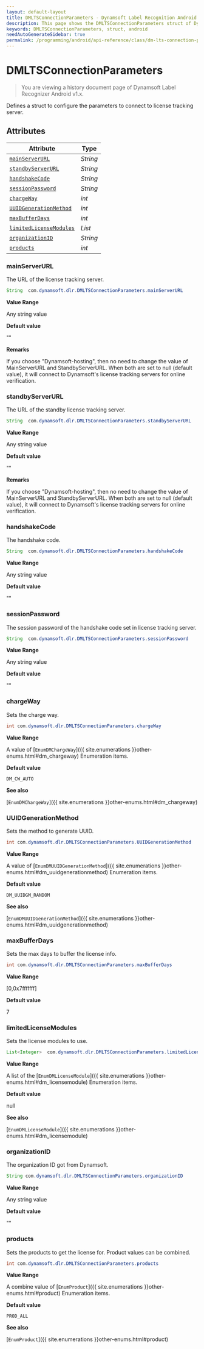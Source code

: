 ```yaml
---
layout: default-layout
title: DMLTSConnectionParameters - Dynamsoft Label Recognition Android Class
description: This page shows the DMLTSConnectionParameters struct of Dynamsoft Label Recognition for Android Language.
keywords: DMLTSConnectionParameters, struct, android
needAutoGenerateSidebar: true
permalink: /programming/android/api-reference/class/dm-lts-connection-parameters.html
---
```



# DMLTSConnectionParameters

> You are viewing a history document page of Dynamsoft Label Recognizer Android v1.x.

Defines a struct to configure the parameters to connect to license tracking server.  


## Attributes
    
| Attribute | Type |
|---------- | ---- |
| [`mainServerURL`](#mainserverurl) | *String* |
| [`standbyServerURL`](#standbyserverurl) | *String* |
| [`handshakeCode`](#handshakecode) | *String* |
| [`sessionPassword`](#sessionpassword) | *String* |
| [`chargeWay`](#chargeway) | *int* |
| [`UUIDGenerationMethod`](#uuidgenerationmethod) | *int* |
| [`maxBufferDays`](#maxbufferdays) | *int* |
| [`limitedLicenseModules`](#limitedlicensemodules) | *List<Integer>* |
| [`organizationID`](#organizationid) | *String* |
| [`products`](#products) | *int* |


### mainServerURL
The URL of the license tracking server.

```java
String  com.dynamsoft.dlr.DMLTSConnectionParameters.mainServerURL
```

**Value Range**

Any string value   

**Default value**

""

**Remarks**

If you choose "Dynamsoft-hosting", then no need to change the value of MainServerURL and StandbyServerURL. When both are set to null (default value), it will connect to Dynamsoft's license tracking servers for online verification.   


### standbyServerURL
The URL of the standby license tracking server.

```java
String  com.dynamsoft.dlr.DMLTSConnectionParameters.standbyServerURL
```

**Value Range**

Any string value   

**Default value**

""

**Remarks**

If you choose "Dynamsoft-hosting", then no need to change the value of MainServerURL and StandbyServerURL. When both are set to null (default value), it will connect to Dynamsoft's license tracking servers for online verification.   


### handshakeCode
The handshake code.

```java
String  com.dynamsoft.dlr.DMLTSConnectionParameters.handshakeCode
```

**Value Range**

Any string value   

**Default value**

""

### sessionPassword
The session password of the handshake code set in license tracking server.

```java
String  com.dynamsoft.dlr.DMLTSConnectionParameters.sessionPassword
```

**Value Range**

Any string value   

**Default value**

""

### chargeWay
Sets the charge way.

```java
int com.dynamsoft.dlr.DMLTSConnectionParameters.chargeWay
```

**Value Range**

A value of [`EnumDMChargeWay`]({{ site.enumerations }}other-enums.html#dm_chargeway) Enumeration items.

**Default value**

`DM_CW_AUTO`

**See also**

[`EnumDMChargeWay`]({{ site.enumerations }}other-enums.html#dm_chargeway)
      

### UUIDGenerationMethod
Sets the method to generate UUID.

```java
int com.dynamsoft.dlr.DMLTSConnectionParameters.UUIDGenerationMethod
```

**Value Range**

A value of [`EnumDMUUIDGenerationMethod`]({{ site.enumerations }}other-enums.html#dm_uuidgenerationmethod) Enumeration items.

**Default value**

`DM_UUIDGM_RANDOM`

**See also**

[`EnumDMUUIDGenerationMethod`]({{ site.enumerations }}other-enums.html#dm_uuidgenerationmethod)
      

### maxBufferDays
Sets the max days to buffer the license info.

```java
int com.dynamsoft.dlr.DMLTSConnectionParameters.maxBufferDays
```

**Value Range**

[0,0x7fffffff]   

**Default value**

7

### limitedLicenseModules
Sets the license modules to use.

```java
List<Integer>  com.dynamsoft.dlr.DMLTSConnectionParameters.limitedLicenseModules
```

**Value Range**

A list of the [`EnumDMLicenseModule`]({{ site.enumerations }}other-enums.html#dm_licensemodule) Enumeration items.   

**Default value**

null

**See also**

[`EnumDMLicenseModule`]({{ site.enumerations }}other-enums.html#dm_licensemodule)    
      

### organizationID
The organization ID got from Dynamsoft.

```java
String com.dynamsoft.dlr.DMLTSConnectionParameters.organizationID
```

**Value Range**

Any string value   

**Default value**

""

### products
Sets the products to get the license for. Product values can be combined.

```java
int com.dynamsoft.dlr.DMLTSConnectionParameters.products
```

**Value Range**

A combine value of [`EnumProduct`]({{ site.enumerations }}other-enums.html#product) Enumeration items.

**Default value**

`PROD_ALL`

**See also**

[`EnumProduct`]({{ site.enumerations }}other-enums.html#product)